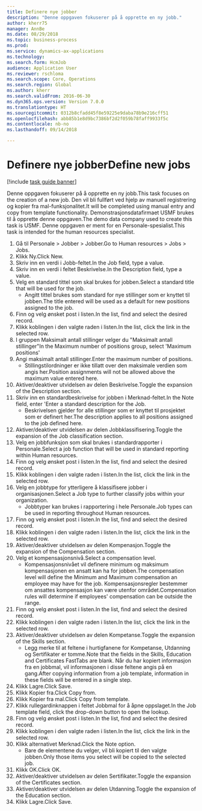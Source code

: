 ```yaml
--- 
title: Definere nye jobber
description: "Denne oppgaven fokuserer på å opprette en ny jobb."
author: kherr75
manager: AnnBe
ms.date: 08/29/2018
ms.topic: business-process
ms.prod: 
ms.service: dynamics-ax-applications
ms.technology: 
ms.search.form: HcmJob
audience: Application User
ms.reviewer: rschloma
ms.search.scope: Core, Operations
ms.search.region: Global
ms.author: kherr
ms.search.validFrom: 2016-06-30
ms.dyn365.ops.version: Version 7.0.0
ms.translationtype: HT
ms.sourcegitcommit: 0312b8cfadd45f8e59225e9daba78b9e216cff51
ms.openlocfilehash: abb85b1e8d9bc7386bf2d2f059b78faff9933f5c
ms.contentlocale: nb-no
ms.lasthandoff: 09/14/2018

---
```

# <a name="define-new-jobs"></a><span data-ttu-id="db8e9-103">Definere nye jobber</span><span class="sxs-lookup"><span data-stu-id="db8e9-103">Define new jobs</span></span>

[!include [task guide banner](../../includes/task-guide-banner.md)]

<span data-ttu-id="db8e9-104">Denne oppgaven fokuserer på å opprette en ny jobb.</span><span class="sxs-lookup"><span data-stu-id="db8e9-104">This task focuses on the creation of a new job.</span></span> <span data-ttu-id="db8e9-105">Den vil bli fullført ved hjelp av manuell registrering og kopier fra mal-funksjonalitet.</span><span class="sxs-lookup"><span data-stu-id="db8e9-105">It will be completed using manual entry and copy from template functionality.</span></span> <span data-ttu-id="db8e9-106">Demonstrasjonsdatafirmaet USMF brukes til å opprette denne oppgaven.</span><span class="sxs-lookup"><span data-stu-id="db8e9-106">The demo data company used to create this task is USMF.</span></span> <span data-ttu-id="db8e9-107">Denne oppgaven er ment for en Personale-spesialist.</span><span class="sxs-lookup"><span data-stu-id="db8e9-107">This task is intended for the human resources specialist.</span></span>

1. <span data-ttu-id="db8e9-108">Gå til Personale > Jobber > Jobber.</span><span class="sxs-lookup"><span data-stu-id="db8e9-108">Go to Human resources > Jobs > Jobs.</span></span>
2. <span data-ttu-id="db8e9-109">Klikk Ny.</span><span class="sxs-lookup"><span data-stu-id="db8e9-109">Click New.</span></span>
3. <span data-ttu-id="db8e9-110">Skriv inn en verdi i Jobb-feltet.</span><span class="sxs-lookup"><span data-stu-id="db8e9-110">In the Job field, type a value.</span></span>
4. <span data-ttu-id="db8e9-111">Skriv inn en verdi i feltet Beskrivelse.</span><span class="sxs-lookup"><span data-stu-id="db8e9-111">In the Description field, type a value.</span></span>
5. <span data-ttu-id="db8e9-112">Velg en standard tittel som skal brukes for jobben.</span><span class="sxs-lookup"><span data-stu-id="db8e9-112">Select a standard title that will be used for the job.</span></span> 
    * <span data-ttu-id="db8e9-113">Angitt tittel brukes som standard for nye stillinger som er knyttet til jobben.</span><span class="sxs-lookup"><span data-stu-id="db8e9-113">The title entered will be used as a default for new positions assigned to the job.</span></span>  
6. <span data-ttu-id="db8e9-114">Finn og velg ønsket post i listen.</span><span class="sxs-lookup"><span data-stu-id="db8e9-114">In the list, find and select the desired record.</span></span>
7. <span data-ttu-id="db8e9-115">Klikk koblingen i den valgte raden i listen.</span><span class="sxs-lookup"><span data-stu-id="db8e9-115">In the list, click the link in the selected row.</span></span>
8. <span data-ttu-id="db8e9-116">I gruppen Maksimalt antall stillinger velger du "Maksimalt antall stillinger"</span><span class="sxs-lookup"><span data-stu-id="db8e9-116">In the Maximum number of positions group, select 'Maximum positions'</span></span>
9. <span data-ttu-id="db8e9-117">Angi maksimalt antall stillinger.</span><span class="sxs-lookup"><span data-stu-id="db8e9-117">Enter the maximum number of positions.</span></span> 
    * <span data-ttu-id="db8e9-118">Stillingstilordninger er ikke tillatt over den maksimale verdien som angis her.</span><span class="sxs-lookup"><span data-stu-id="db8e9-118">Position assignments will not be allowed above the maximum value entered here.</span></span>  
10. <span data-ttu-id="db8e9-119">Aktiver/deaktiver utvidelsen av delen Beskrivelse.</span><span class="sxs-lookup"><span data-stu-id="db8e9-119">Toggle the expansion of the Description section.</span></span>
11. <span data-ttu-id="db8e9-120">Skriv inn en standardbeskrivelse for jobben i Merknad-feltet.</span><span class="sxs-lookup"><span data-stu-id="db8e9-120">In the Note field, enter 'Enter a standard description for the Job.</span></span>
    * <span data-ttu-id="db8e9-121">Beskrivelsen gjelder for alle stillinger som er knyttet til prosjektet som er definert her.</span><span class="sxs-lookup"><span data-stu-id="db8e9-121">The description applies to all positions assigned to the job defined here.</span></span>  
12. <span data-ttu-id="db8e9-122">Aktiver/deaktiver utvidelsen av delen Jobbklassifisering.</span><span class="sxs-lookup"><span data-stu-id="db8e9-122">Toggle the expansion of the Job classification section.</span></span>
13. <span data-ttu-id="db8e9-123">Velg en jobbfunksjon som skal brukes i standardrapporter i Personale.</span><span class="sxs-lookup"><span data-stu-id="db8e9-123">Select a job function that will be used in standard reporting within Human resources.</span></span>
14. <span data-ttu-id="db8e9-124">Finn og velg ønsket post i listen.</span><span class="sxs-lookup"><span data-stu-id="db8e9-124">In the list, find and select the desired record.</span></span>
15. <span data-ttu-id="db8e9-125">Klikk koblingen i den valgte raden i listen.</span><span class="sxs-lookup"><span data-stu-id="db8e9-125">In the list, click the link in the selected row.</span></span>
16. <span data-ttu-id="db8e9-126">Velg en jobbtype for ytterligere å klassifisere jobber i organisasjonen.</span><span class="sxs-lookup"><span data-stu-id="db8e9-126">Select a Job type to further classify jobs within your organization.</span></span> 
    * <span data-ttu-id="db8e9-127">Jobbtyper kan brukes i rapportering i hele Personale.</span><span class="sxs-lookup"><span data-stu-id="db8e9-127">Job types can be used in reporting throughout Human resources.</span></span>  
17. <span data-ttu-id="db8e9-128">Finn og velg ønsket post i listen.</span><span class="sxs-lookup"><span data-stu-id="db8e9-128">In the list, find and select the desired record.</span></span>
18. <span data-ttu-id="db8e9-129">Klikk koblingen i den valgte raden i listen.</span><span class="sxs-lookup"><span data-stu-id="db8e9-129">In the list, click the link in the selected row.</span></span>
19. <span data-ttu-id="db8e9-130">Aktiver/deaktiver utvidelsen av delen Kompenasjon.</span><span class="sxs-lookup"><span data-stu-id="db8e9-130">Toggle the expansion of the Compensation section.</span></span>
20. <span data-ttu-id="db8e9-131">Velg et kompensasjonsnivå.</span><span class="sxs-lookup"><span data-stu-id="db8e9-131">Select a compensation level.</span></span>
    * <span data-ttu-id="db8e9-132">Kompensasjonsnivået vil definere minimum og maksimum kompensasjonen en ansatt kan ha for jobben.</span><span class="sxs-lookup"><span data-stu-id="db8e9-132">The compensation level will define the Minimum and Maximum compensation an employee may have for the job.</span></span> <span data-ttu-id="db8e9-133">Kompensasjonsregler bestemmer om ansattes kompensasjon kan være utenfor området.</span><span class="sxs-lookup"><span data-stu-id="db8e9-133">Compensation rules will determine if employees' compensation can be outside the range.</span></span>  
21. <span data-ttu-id="db8e9-134">Finn og velg ønsket post i listen.</span><span class="sxs-lookup"><span data-stu-id="db8e9-134">In the list, find and select the desired record.</span></span>
22. <span data-ttu-id="db8e9-135">Klikk koblingen i den valgte raden i listen.</span><span class="sxs-lookup"><span data-stu-id="db8e9-135">In the list, click the link in the selected row.</span></span>
23. <span data-ttu-id="db8e9-136">Aktiver/deaktiver utvidelsen av delen Kompetanse.</span><span class="sxs-lookup"><span data-stu-id="db8e9-136">Toggle the expansion of the Skills section.</span></span>
    * <span data-ttu-id="db8e9-137">Legg merke til at feltene i hurtigfanene for Kompetanse, Utdanning og Sertifikater er tomme.</span><span class="sxs-lookup"><span data-stu-id="db8e9-137">Note that the fields in the Skills, Education and Certificates FastTabs are blank.</span></span> <span data-ttu-id="db8e9-138">Når du har kopiert informasjon fra en jobbmal, vil informasjonen i disse feltene angis på en gang.</span><span class="sxs-lookup"><span data-stu-id="db8e9-138">After copying information from a job template, information in these fields will be entered in a single step.</span></span>   
24. <span data-ttu-id="db8e9-139">Klikk Lagre.</span><span class="sxs-lookup"><span data-stu-id="db8e9-139">Click Save.</span></span>
25. <span data-ttu-id="db8e9-140">Klikk Kopier fra.</span><span class="sxs-lookup"><span data-stu-id="db8e9-140">Click Copy from.</span></span>
26. <span data-ttu-id="db8e9-141">Klikk Kopier fra mal.</span><span class="sxs-lookup"><span data-stu-id="db8e9-141">Click Copy from template.</span></span>
27. <span data-ttu-id="db8e9-142">Klikk rullegardinknappen i feltet Jobbmal for å åpne oppslaget.</span><span class="sxs-lookup"><span data-stu-id="db8e9-142">In the Job template field, click the drop-down button to open the lookup.</span></span>
28. <span data-ttu-id="db8e9-143">Finn og velg ønsket post i listen.</span><span class="sxs-lookup"><span data-stu-id="db8e9-143">In the list, find and select the desired record.</span></span>
29. <span data-ttu-id="db8e9-144">Klikk koblingen i den valgte raden i listen.</span><span class="sxs-lookup"><span data-stu-id="db8e9-144">In the list, click the link in the selected row.</span></span>
30. <span data-ttu-id="db8e9-145">Klikk alternativet Merknad.</span><span class="sxs-lookup"><span data-stu-id="db8e9-145">Click the Note option.</span></span>
    * <span data-ttu-id="db8e9-146">Bare de elementene du velger, vil bli kopiert til den valgte jobben.</span><span class="sxs-lookup"><span data-stu-id="db8e9-146">Only those items you select will be copied to the selected job.</span></span>    
31. <span data-ttu-id="db8e9-147">Klikk OK.</span><span class="sxs-lookup"><span data-stu-id="db8e9-147">Click OK.</span></span>
32. <span data-ttu-id="db8e9-148">Aktiver/deaktiver utvidelsen av delen Sertifikater.</span><span class="sxs-lookup"><span data-stu-id="db8e9-148">Toggle the expansion of the Certificates section.</span></span>
33. <span data-ttu-id="db8e9-149">Aktiver/deaktiver utvidelsen av delen Utdanning.</span><span class="sxs-lookup"><span data-stu-id="db8e9-149">Toggle the expansion of the Education section.</span></span>
34. <span data-ttu-id="db8e9-150">Klikk Lagre.</span><span class="sxs-lookup"><span data-stu-id="db8e9-150">Click Save.</span></span>


